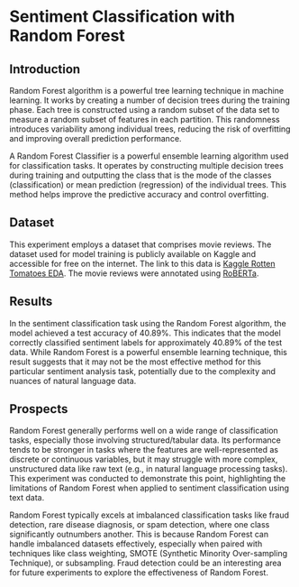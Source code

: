 # Sentiment Classification with Random Forest

## Introduction

Random Forest algorithm is a powerful tree learning technique in machine learning. It works by creating a number of decision trees during the training phase. Each tree is constructed using a random subset of the data set to measure a random subset of features in each partition. This randomness introduces variability among individual trees, reducing the risk of overfitting and improving overall prediction performance.

A Random Forest Classifier is a powerful ensemble learning algorithm used for classification tasks. It operates by constructing multiple decision trees during training and outputting the class that is the mode of the classes (classification) or mean prediction (regression) of the individual trees. This method helps improve the predictive accuracy and control overfitting.

## Dataset

This experiment employs a dataset that comprises movie reviews. The dataset used for model training is publicly available on Kaggle and accessible for free on the internet. The link to this data is [Kaggle Rotten Tomatoes EDA](https://www.kaggle.com/code/stefanoleone992/rotten-tomatoes-eda). The movie reviews were annotated using [RoBERTa](https://github.com/bitacode/Labeling-Dataset-For-Sentiment-Analysis.git).

## Results

In the sentiment classification task using the Random Forest algorithm, the model achieved a test accuracy of 40.89%. This indicates that the model correctly classified sentiment labels for approximately 40.89% of the test data. While Random Forest is a powerful ensemble learning technique, this result suggests that it may not be the most effective method for this particular sentiment analysis task, potentially due to the complexity and nuances of natural language data.

## Prospects

Random Forest generally performs well on a wide range of classification tasks, especially those involving structured/tabular data. Its performance tends to be stronger in tasks where the features are well-represented as discrete or continuous variables, but it may struggle with more complex, unstructured data like raw text (e.g., in natural language processing tasks). This experiment was conducted to demonstrate this point, highlighting the limitations of Random Forest when applied to sentiment classification using text data.

Random Forest typically excels at imbalanced classification tasks like fraud detection, rare disease diagnosis, or spam detection, where one class significantly outnumbers another. This is because Random Forest can handle imbalanced datasets effectively, especially when paired with techniques like class weighting, SMOTE (Synthetic Minority Over-sampling Technique), or subsampling. Fraud detection could be an interesting area for future experiments to explore the effectiveness of Random Forest.
